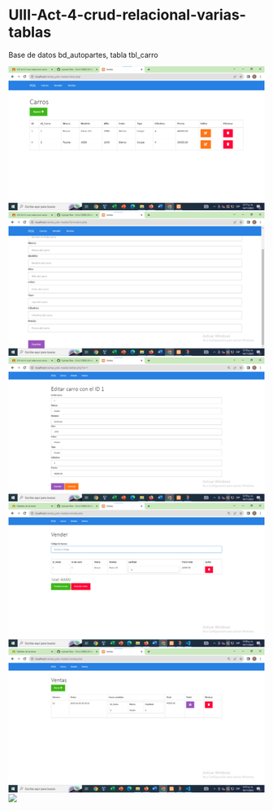 # UIII-Act-4-crud-relacional-varias-tablas
Base de datos bd_autopartes, tabla tbl_carro

![](https://github.com/Chris12066/UIII-Act-4-crud-relacional-varias-tablas/blob/daf94be939fa505d905e4686fcef386db8a3dabf/img1.png)
![](https://github.com/Chris12066/UIII-Act-4-crud-relacional-varias-tablas/blob/daf94be939fa505d905e4686fcef386db8a3dabf/img2.png)
![](https://github.com/Chris12066/UIII-Act-4-crud-relacional-varias-tablas/blob/daf94be939fa505d905e4686fcef386db8a3dabf/img3.png)
![](https://github.com/Chris12066/UIII-Act-4-crud-relacional-varias-tablas/blob/daf94be939fa505d905e4686fcef386db8a3dabf/img4.png)
![](https://github.com/Chris12066/UIII-Act-4-crud-relacional-varias-tablas/blob/daf94be939fa505d905e4686fcef386db8a3dabf/img5.png)
![]([https://github.com/Chris12066/UIII-Act-4-crud-relacional-varias-tablas/blob/daf94be939fa505d905e4686fcef386db8a3dabf/img6.png](https://github.com/Chris12066/UIII-Act-4-crud-relacional-varias-tablas/blob/5c54b5ceeba71522b7a15d9bc886b323e00d1968/img6.png)https://github.com/Chris12066/UIII-Act-4-crud-relacional-varias-tablas/blob/5c54b5ceeba71522b7a15d9bc886b323e00d1968/img6.png)
